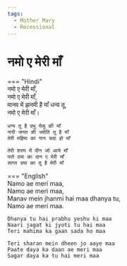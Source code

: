 ```yaml
---  
tags:  
  - Mother Mary
  - Recessional  
---  
```

# नमो ए मेरी माँ  

=== "Hindi"  
    नमो ए मेरी माँ,  
    नमो ए मेरी माँ,  
    मानव में झनमी है माँ धन्य तू,  
    नमो ए मेरी माँ।  

    धन्य तू है प्रभु येसु की माँ  
    नारी जगत की ज्योति तू है माँ  
    तेरी महिमा का गान सदा हो माँ  

    तेरी शरण में दीन जो आये माँ  
    पाते दया का दान ए मेरी माँ  
    सागर दया का तू है मेरी माँ  

=== "English"  
    Namo ae meri maa,  
    Namo ae meri maa,  
    Manav mein jhanmi hai maa dhanya tu,  
    Namo ae meri maa.  

    Dhanya tu hai prabhu yeshu ki maa  
    Naari jagat ki jyoti tu hai maa  
    Teri mahima ka gaan sada ho maa  

    Teri sharan mein dheen jo aaye maa  
    Paate daya ka daan ae meri maa  
    Sagar daya ka tu hai meri maa  